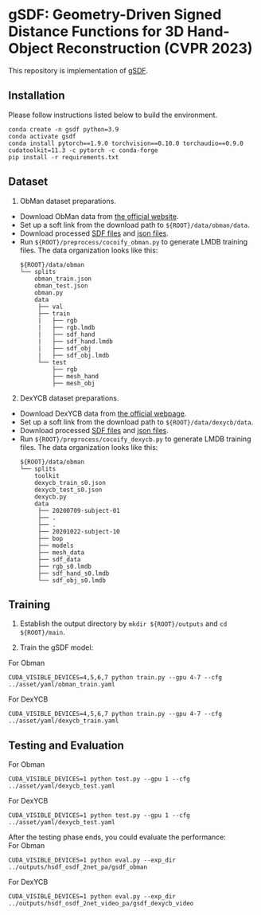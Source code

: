 # gSDF: Geometry-Driven Signed Distance Functions for 3D Hand-Object Reconstruction (CVPR 2023)

This repository is implementation of [gSDF](https://arxiv.org/abs/2304.11970).

## Installation
Please follow instructions listed below to build the environment.
```
conda create -n gsdf python=3.9
conda activate gsdf
conda install pytorch==1.9.0 torchvision==0.10.0 torchaudio==0.9.0 cudatoolkit=11.3 -c pytorch -c conda-forge
pip install -r requirements.txt
```
## Dataset
1. ObMan dataset preparations. 
- Download ObMan data from [the official website](https://www.di.ens.fr/willow/research/obman/data/requestaccess.php).
- Set up a soft link from the download path to `${ROOT}/data/obman/data`.
- Download processed [SDF files](https://drive.google.com/drive/folders/1GjFJBJlbJxeYrExtcYEdhAaeH-wLZOIF) and [json files](https://drive.google.com/drive/folders/1DBzG9J0uLzCy4A6W6Uq6Aq4JNAHiiNJQ).
- Run `${ROOT}/preprocess/cocoify_obman.py` to generate LMDB training files. The data organization looks like this: 
   ```
   ${ROOT}/data/obman
   └── splits
       obman_train.json
       obman_test.json
       obman.py
       data
        ├── val
        ├── train
        |   ├── rgb
        |   ├── rgb.lmdb
        |   ├── sdf_hand
        |   ├── sdf_hand.lmdb
        |   ├── sdf_obj
        |   ├── sdf_obj.lmdb
        └── test
            ├── rgb
            ├── mesh_hand
            ├── mesh_obj
   ```

2. DexYCB dataset preparations. 
- Download DexYCB data from [the official webpage](https://dex-ycb.github.io/).
- Set up a soft link from the download path to `${ROOT}/data/dexycb/data`.
- Download processed [SDF files](https://drive.google.com/drive/folders/15yjzjYcqyOiIbX-6uaeYOezVH4stDTCG) and [json files](https://drive.google.com/drive/folders/1qULhMx1PrnXkihrPacIFzLOT5H2FZSj7).
- Run `${ROOT}/preprocess/cocoify_dexycb.py` to generate LMDB training files. The data organization looks like this: 
   ```
   ${ROOT}/data/obman
   └── splits
       toolkit
       dexycb_train_s0.json
       dexycb_test_s0.json
       dexycb.py
       data
        ├── 20200709-subject-01
        ├── .
        ├── .
        ├── 20201022-subject-10
        ├── bop
        ├── models
        ├── mesh_data
        ├── sdf_data
        ├── rgb_s0.lmdb
        ├── sdf_hand_s0.lmdb
        └── sdf_obj_s0.lmdb
   ```

## Training
1. Establish the output directory by `mkdir ${ROOT}/outputs` and `cd ${ROOT}/main`.

2. Train the gSDF model:

For Obman
```
CUDA_VISIBLE_DEVICES=4,5,6,7 python train.py --gpu 4-7 --cfg ../asset/yaml/obman_train.yaml
```

For DexYCB
```
CUDA_VISIBLE_DEVICES=4,5,6,7 python train.py --gpu 4-7 --cfg ../asset/yaml/dexycb_train.yaml
```

## Testing and Evaluation
For Obman
```
CUDA_VISIBLE_DEVICES=1 python test.py --gpu 1 --cfg ../asset/yaml/dexycb_test.yaml
```
For DexYCB
```
CUDA_VISIBLE_DEVICES=1 python test.py --gpu 1 --cfg ../asset/yaml/dexycb_test.yaml
```
After the testing phase ends, you could evaluate the performance:\
For Obman
```
CUDA_VISIBLE_DEVICES=1 python eval.py --exp_dir ../outputs/hsdf_osdf_2net_pa/gsdf_obman
```
For DexYCB
```
CUDA_VISIBLE_DEVICES=1 python eval.py --exp_dir ../outputs/hsdf_osdf_2net_video_pa/gsdf_dexycb_video
```